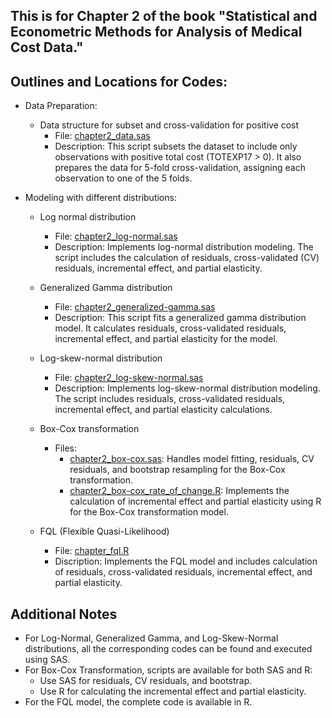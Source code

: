 ## This is for Chapter 2 of the book "Statistical and Econometric Methods for Analysis of Medical Cost Data."

## Outlines and Locations for Codes:
- Data Preparation:
  - Data structure for subset and cross-validation for positive cost 
    - File: [chapter2_data.sas](https://github.com/leiliu-bds/analysis-medical-cost/blob/main/chapter2/chapter2_data.sas)
    - Description: This script subsets the dataset to include only observations with positive total cost (TOTEXP17 > 0). It also prepares the data for 5-fold cross-validation, assigning each observation to one of the 5 folds.

- Modeling with different distributions:
  - Log normal distribution
    - File: [chapter2_log-normal.sas](https://github.com/leiliu-bds/analysis-medical-cost/blob/main/chapter2/chapter2_log-normal.sas) 
    - Description: Implements log-normal distribution modeling. The script includes the calculation of residuals, cross-validated (CV) residuals, incremental effect, and partial elasticity.

  - Generalized Gamma distribution 
    - File: [chapter2_generalized-gamma.sas](https://github.com/leiliu-bds/analysis-medical-cost/blob/main/chapter2/chapter2_generalized-gamma.sas)
    - Description: This script fits a generalized gamma distribution model. It calculates residuals, cross-validated residuals, incremental effect, and partial elasticity for the model.

  - Log-skew-normal distribution 
    - File: [chapter2_log-skew-normal.sas](https://github.com/leiliu-bds/analysis-medical-cost/blob/main/chapter2/chapter2_log-skew-normal.sas)
    - Description: Implements log-skew-normal distribution modeling. The script includes residuals, cross-validated residuals, incremental effect, and partial elasticity calculations.

  - Box-Cox transformation
    - Files: 
      - [chapter2_box-cox.sas](https://github.com/leiliu-bds/analysis-medical-cost/blob/main/chapter2/chapter2_box-cox.sas): Handles model fitting, residuals, CV residuals, and bootstrap resampling for the Box-Cox transformation. 
      - [chapter2_box-cox_rate_of_change.R](https://github.com/leiliu-bds/analysis-medical-cost/blob/main/chapter2/chapter2_box-cox_rate_of_change.R): Implements the calculation of incremental effect and partial elasticity using R for the Box-Cox transformation model.

  - FQL (Flexible Quasi-Likelihood)
    - File: [chapter_fql.R](https://github.com/leiliu-bds/analysis-medical-cost/blob/main/chapter2/chapter2_fql.R) 
    - Discription: Implements the FQL model and includes calculation of residuals, cross-validated residuals, incremental effect, and partial elasticity.

## Additional Notes
- For Log-Normal, Generalized Gamma, and Log-Skew-Normal distributions, all the corresponding codes can be found and executed using SAS.
- For Box-Cox Transformation, scripts are available for both SAS and R:
  - Use SAS for residuals, CV residuals, and bootstrap.
  - Use R for calculating the incremental effect and partial elasticity.
- For the FQL model, the complete code is available in R.
